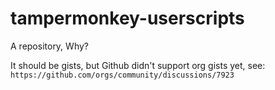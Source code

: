 # tampermonkey-userscripts

A repository, Why?

It should be gists, but Github didn't support org gists yet, see: `https://github.com/orgs/community/discussions/7923`
